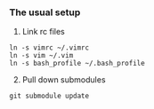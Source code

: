### The usual setup ###

1. Link rc files

```
ln -s vimrc ~/.vimrc
ln -s vim ~/.vim
ln -s bash_profile ~/.bash_profile
```

2. Pull down submodules

```
git submodule update
```
